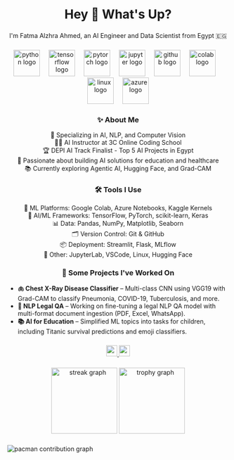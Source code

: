 <h1 align="center">Hey 👋 What's Up?</h1>

###

<p align="center">I'm Fatma Alzhra Ahmed, an AI Engineer and Data Scientist from Egypt 🇪🇬</p>

###

<div align="center">
  <img src="https://skillicons.dev/icons?i=python" height="60" alt="python logo"  />
  <img width="12" />
  <img src="https://skillicons.dev/icons?i=tensorflow" height="60" alt="tensorflow logo"  />
  <img width="12" />
  <img src="https://skillicons.dev/icons?i=pytorch" height="60" alt="pytorch logo"  />
  <img width="12" />
  <img src="https://skillicons.dev/icons?i=jupyter" height="60" alt="jupyter logo"  />
  <img width="12" />
  <img src="https://skillicons.dev/icons?i=github" height="60" alt="github logo"  />
  <img width="12" />
  <img src="https://skillicons.dev/icons?i=colab" height="60" alt="colab logo"  />
  <img width="12" />
  <img src="https://skillicons.dev/icons?i=linux" height="60" alt="linux logo"  />
  <img width="12" />
  <img src="https://skillicons.dev/icons?i=azure" height="60" alt="azure logo"  />
</div>

###

<h3 align="center">✨ About Me</h3>

<p align="center">
🧠 Specializing in AI, NLP, and Computer Vision<br>
👩‍🏫 AI Instructor at 3C Online Coding School<br>
🏆 DEPI AI Track Finalist - Top 5 AI Projects in Egypt<br>
🎯 Passionate about building AI solutions for education and healthcare<br>
📚 Currently exploring Agentic AI, Hugging Face, and Grad-CAM
</p>

###

<h3 align="center">🛠️ Tools I Use</h3>

<p align="center">
  🧪 ML Platforms: Google Colab, Azure Notebooks, Kaggle Kernels<br>
  🧠 AI/ML Frameworks: TensorFlow, PyTorch, scikit-learn, Keras<br>
  📊 Data: Pandas, NumPy, Matplotlib, Seaborn<br>
  🗂️ Version Control: Git & GitHub<br>
  📦 Deployment: Streamlit, Flask, MLflow<br>
  📍 Other: JupyterLab, VSCode, Linux, Hugging Face
</p>

###

<h3 align="center">🚀 Some Projects I've Worked On</h3>

<ul>
  <li><strong>🫁 Chest X-Ray Disease Classifier</strong> – Multi-class CNN using VGG19 with Grad-CAM to classify Pneumonia, COVID-19, Tuberculosis, and more.</li>
  <li><strong>🧠 NLP Legal QA</strong> – Working on fine-tuning a legal NLP QA model with multi-format document ingestion (PDF, Excel, WhatsApp).</li>
  <li><strong>📚 AI for Education</strong> – Simplified ML topics into tasks for children, including Titanic survival predictions and emoji classifiers.</li>

</ul>

###

<div align="center">
  <a href="https://www.linkedin.com/in/fatma-elzhraa-ahmed-9a3b9a232/" target="_blank">
    <img src="https://img.shields.io/static/v1?message=LinkedIn&logo=linkedin&label=&color=0077B5&logoColor=white&labelColor=&style=for-the-badge" height="25" />
  </a>
  <a href="mailto:fatmaelzhra.dev@gmail.com">
    <img src="https://img.shields.io/static/v1?message=Email&logo=gmail&label=&color=EA4335&logoColor=white&labelColor=&style=for-the-badge" height="25" />
  </a>
</div>

###

<div align="center">
  <img src="https://streak-stats.demolab.com?user=fatma-ahmed&locale=en&mode=daily&theme=dracula&hide_border=false&border_radius=5&order=3" height="150" alt="streak graph" />
  <img src="https://github-profile-trophy.vercel.app?username=fatma-ahmed&theme=dracula&column=-1&row=1&margin-w=8&margin-h=8&no-bg=false&no-frame=false&order=4" height="150" alt="trophy graph" />
</div>

###

<picture>
  <source media="(prefers-color-scheme: dark)" srcset="https://raw.githubusercontent.com/fatma-ahmed/fatma-ahmed/output/pacman-contribution-graph-dark.svg">
  <source media="(prefers-color-scheme: light)" srcset="https://raw.githubusercontent.com/fatma-ahmed/fatma-ahmed/output/pacman-contribution-graph.svg">
  <img alt="pacman contribution graph" src="https://raw.githubusercontent.com/fatma-ahmed/fatma-ahmed/output/pacman-contribution-graph.svg">
</picture>
